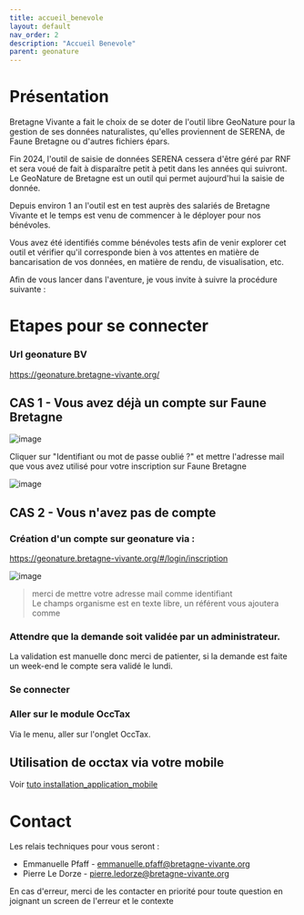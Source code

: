 ```yaml
---
title: accueil_benevole
layout: default
nav_order: 2
description: "Accueil Benevole"
parent: geonature
---
```

# Présentation

Bretagne Vivante a fait le choix de se doter de l'outil libre GeoNature pour la gestion de ses données naturalistes, qu'elles proviennent de SERENA, de Faune Bretagne ou d'autres fichiers épars. 

Fin 2024, l'outil de saisie de données SERENA cessera d'être géré par RNF et sera voué de fait à disparaître petit à petit dans les années qui suivront. 
Le GeoNature de Bretagne est un outil qui permet aujourd'hui la saisie de donnée. 

Depuis environ 1 an l'outil est en test auprès des salariés de Bretagne Vivante et le temps est venu de commencer à le déployer pour nos bénévoles.

Vous avez été identifiés comme bénévoles tests afin de venir explorer cet outil et vérifier qu'il corresponde bien à vos attentes en matière de bancarisation de vos données, en matière de rendu, de visualisation, etc.

Afin de vous lancer dans l'aventure, je vous invite à suivre la procédure suivante :


# Etapes pour se connecter

### Url geonature BV
https://geonature.bretagne-vivante.org/

## CAS 1 - Vous avez déjà un compte sur Faune Bretagne

![image](../ressources/images/GeoNature_log_screen.png)

Cliquer sur "Identifiant ou mot de passe oublié ?"
et mettre l'adresse mail que vous avez utilisé pour votre inscription sur Faune Bretagne

![image](../ressources/images/GeoNature_recup_mdp.png)

## CAS 2 - Vous n'avez pas de compte 

### Création d'un compte sur geonature via :
https://geonature.bretagne-vivante.org/#/login/inscription

![image](../ressources/images/GeoNature_creation_compte.png)


> merci de mettre votre adresse mail comme identifiant  
Le champs organisme est en texte libre, 
un référent vous ajoutera comme

### Attendre que la demande soit validée par un administrateur.
La validation est manuelle donc merci de patienter, 
si la demande est faite un week-end le compte sera validé le lundi. 


### Se connecter 

### Aller sur le module OccTax

Via le menu, aller sur l'onglet OccTax.


## Utilisation de occtax via votre mobile

Voir [ tuto installation_application_mobile](https://bretagne-vivante.github.io/geonature/installation_application_mobile.html)

# Contact

Les relais techniques pour vous seront : 
- Emmanuelle Pfaff - emmanuelle.pfaff@bretagne-vivante.org
- Pierre Le Dorze - pierre.ledorze@bretagne-vivante.org

En cas d'erreur, merci de les contacter en priorité pour toute question 
en joignant un screen de l'erreur et le contexte